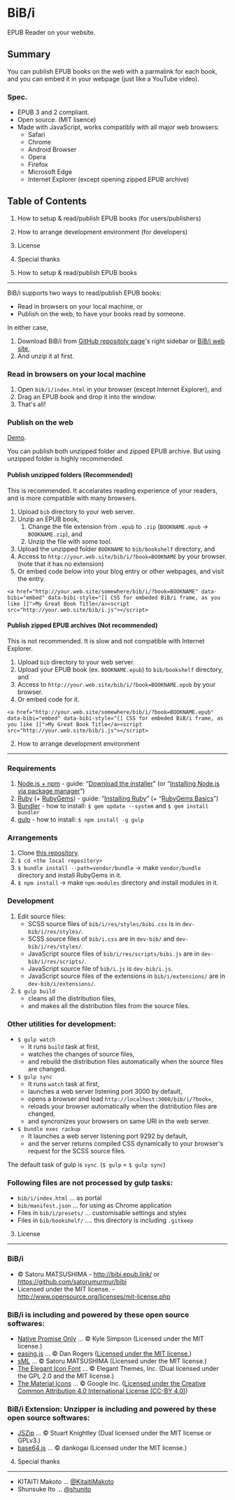 BiB/i
================================================================================================================================

EPUB Reader on your website.


Summary
--------------------------------------------------------------------------------------------------------------------------------

You can publish EPUB books on the web with a parmalink for each book, and you can embed it in your webpage (just like a YouTube video).

### Spec.

+ EPUB 3 and 2 compliant.
+ Open source. (MIT lisence)
+ Made with JavaScript, works compatibly with all major web browsers:
    - Safari
    - Chrome
    - Android Browser
    - Opera
    - Firefox
    - Microsoft Edge
    - Internet Explorer (except opening zipped EPUB archive)




Table of Contents
--------------------------------------------------------------------------------------------------------------------------------

1. How to setup & read/publish EPUB books (for users/publishers)
2. How to arrange development environment (for developers)
3. License
4. Special thanks




1. How to setup & read/publish EPUB books
--------------------------------------------------------------------------------------------------------------------------------

BiB/i supports two ways to read/publish EPUB books:

+ Read in browsers on your local machine, or
+ Publish on the web, to have your books read by someone.

In either case,

1. Download BiB/i from [GitHub repositoly page](https://github.com/satorumurmur/bibi)'s right sidebar or [BiB/i web site](http://bibi.epub.link/#download),
2. And unzip it at first.



### Read in browsers on your local machine 

1. Open `bib/i/index.html` in your browser (except Internet Explorer), and
2. Drag an EPUB book and drop it into the window.
3. That's all!


### Publish on the web

[Demo](http://bibi.epub.link/#demo).

You can publish both unzipped folder and zipped EPUB archive. But using unzipped folder is highly recommended.


#### Publish unzipped folders (Recommended)

This is recommended. It accelarates reading experience of your readers, and is more compatible with many browsers.

1. Upload `bib` directory to your web server.
2. Unzip an EPUB book,
    1. Change the file extension from `.epub` to `.zip` (`BOOKNAME.epub` -> `BOOKNAME.zip`), and
    2. Unzip the file with some tool.
3. Upload the unzipped folder `BOOKNAME` to `bib/bookshelf` directory, and
4. Access to `http://your.web.site/bib/i/?book=BOOKNAME` by your browser. (note that it has no extension)
5. Or embed code below into your blog entry or other webpages, and visit the entry.

````
<a href="http://your.web.site/somewhere/bib/i/?book=BOOKNAME" data-bibi="embed" data-bibi-style="[[ CSS for embeded BiB/i frame, as you like ]]">My Great Book Title</a><script src="http://your.web.site/bib/i.js"></script>
````


#### Publish zipped EPUB archives (Not recommended)

This is not recommended. It is slow and not compatible with Internet Explorer.

1. Upload `bib` directory to your web server.
2. Upload your EPUB book (ex. `BOOKNAME.epub`) to `bib/bookshelf` directory, and
3. Access to `http://your.web.site/bib/i/?book=BOOKNAME.epub` by your browser.
4. Or embed code for it.

````
<a href="http://your.web.site/somewhere/bib/i/?book=BOOKNAME.epub" data-bibi="embed" data-bibi-style="[[ CSS for embeded BiB/i frame, as you like ]]">My Great Book Title</a><script src="http://your.web.site/bib/i.js"></script>
````



2. How to arrange development environment
--------------------------------------------------------------------------------------------------------------------------------


### Requirements

1. [Node.js + npm](http://nodejs.org/) - guide: “[Download the installer](http://nodejs.org/download/)” (or “[Installing Node.js via package manager](https://github.com/joyent/node/wiki/Installing-Node.js-via-package-manager)”)
2. [Ruby](https://www.ruby-lang.org/) (+ [RubyGems](http://guides.rubygems.org/)) - guide: “[Installing Ruby](https://www.ruby-lang.org/en/installation/)” (+ “[RubyGems Basics](http://guides.rubygems.org/rubygems-basics/)”)
3. [Bundler](http://bundler.io/) - how to install: `$ gem update --system` and `$ gem install bundler`
4. [gulp](http://gulpjs.com/) - how to install: `$ npm install -g gulp`


### Arrangements

1. Clone [this repository](https://github.com/satorumurmur/bibi/). 
2. `$ cd <the local repository>`
3. `$ bundle install --path=vendor/bundle` -> make `vendor/bundle` directory and install RubyGems in it.
4. `$ npm install` -> make `npm-modules` directory and install modules in it.


### Development

1. Edit source files:
    - SCSS source files of `bib/i/res/styles/bibi.css` is in `dev-bib/i/res/styles/`.
    - SCSS source files of `bib/i.css` are in `dev-bib/` and `dev-bib/i/res/styles/`.
    - JavaScript source files of `bib/i/res/scripts/bibi.js` are in `dev-bib/i/res/scripts/`.
    - JavaScript source file of `bib/i.js` is `dev-bib/i.js`.
    - JavaScript source files of the extensions in `bib/i/extensions/` are in `dev-bib/i/extensions/`.
2. `$ gulp build`
    - cleans all the distribution files,
    - and makes all the distribution files from the source files.


### Other utilities for development:

+ `$ gulp watch`
    - It runs `build` task at first,
    - watches the changes of source files,
    - and rebuild the distribution files automatically when the source files are changed.
+ `$ gulp sync`
    - It runs `watch` task at first,
    - launches a web server listening port 3000 by default,
    - opens a browser and load `http://localhost:3000/bib/i/?book=`,
    - reloads your browser automatically when the distribution files are changed,
    - and syncronizes your browsers on same URI in the web server.
+ `$ bundle exec rackup`
    - It launches a web server listening port 9292 by default,
    - and the server returns compiled CSS dynamically to your browser's request for the SCSS source files.

The default task of gulp is `sync`. (`$ gulp` = `$ gulp sync`)


### Following files are not processed by gulp tasks:

+ `bib/i/index.html` ... as portal
+ `bib/manifest.json` ... for using as Chrome application
+ Files in `bib/i/presets/` ... customisable settings and styles
+ Files in `bib/bookshelf/` .... this directory is including `.gitkeep`





3. License
--------------------------------------------------------------------------------------------------------------------------------


### BiB/i

+ &copy; Satoru MATSUSHIMA - http://bibi.epub.link/ or https://github.com/satorumurmur/bibi
+ Licensed under the MIT license. - http://www.opensource.org/licenses/mit-license.php


### BiB/i is including and powered by these open source softwares:

+ [Native Promise Only](https://github.com/getify/native-promise-only) ... &copy; Kyle Simpson (Licensed under the MIT license.)
+ [easing.js](https://github.com/danro/easing-js) ... &copy; Dan Rogers ([Licensed under the MIT license.](http://danro.mit-license.org/))
+ [sML](https://github.com/satorumurmur/sML) ... &copy; Satoru MATSUSHIMA (Licensed under the MIT license.)
+ [The Elegant Icon Font](http://www.elegantthemes.com/blog/resources/elegant-icon-font) ... &copy; Elegant Themes, Inc. (Dual licensed under the GPL 2.0 and the MIT license.)
+ [The Material Icons](https://www.google.com/design/icons/) ... &copy; Google Inc. ([Licensed under the Creative Common Attribution 4.0 International License (CC-BY 4.0)](http://creativecommons.org/licenses/by/4.0/))


### BiB/i Extension: Unzipper is including and powered by these open source softwares:

+ [JSZip](http://stuartk.com/jszip) ... &copy; Stuart Knightley (Dual licensed under the MIT license or GPLv3.)
+ [base64.js](https://github.com/dankogai/js-base64) ... &copy; dankogai (Licensed under the MIT license.)




4. Special thanks
--------------------------------------------------------------------------------------------------------------------------------

+ KITAITI Makoto ... [@KitaitiMakoto](https://github.com/KitaitiMakoto)
+ Shunsuke Ito ... [@shunito](https://github.com/shunito)